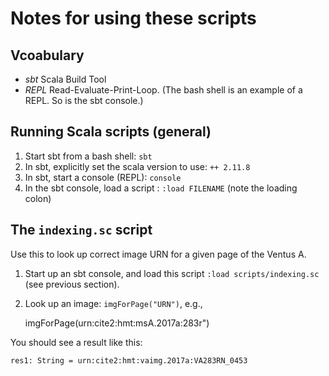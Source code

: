 # Notes for using these scripts


## Vcoabulary

- *sbt* Scala Build Tool
- *REPL* Read-Evaluate-Print-Loop.  (The bash shell is an example of a REPL.  So is the sbt console.)


## Running Scala scripts (general)

1. Start sbt from a bash shell: `sbt`
2. In sbt, explicitly set the scala version to use:  `++ 2.11.8`
3. In sbt, start a console (REPL):  `console`
4. In the sbt console, load a script : `:load FILENAME` (note the loading colon)


## The `indexing.sc` script

Use this to look up correct image URN for a given page of the Ventus A.

1. Start up an sbt console, and load this script `:load scripts/indexing.sc` (see previous section).
2. Look up an image:  `imgForPage("URN")`, e.g.,

    imgForPage(urn:cite2:hmt:msA.2017a:283r")

You should see a result like this:

    res1: String = urn:cite2:hmt:vaimg.2017a:VA283RN_0453
